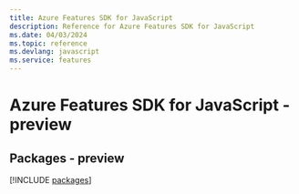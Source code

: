 ```yaml
---
title: Azure Features SDK for JavaScript
description: Reference for Azure Features SDK for JavaScript
ms.date: 04/03/2024
ms.topic: reference
ms.devlang: javascript
ms.service: features
---
```

# Azure Features SDK for JavaScript - preview
## Packages - preview
[!INCLUDE [packages](features-index.md)]